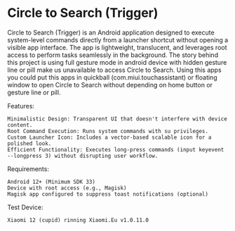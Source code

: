 # Circle to Search (Trigger)
Circle to Search (Trigger) is an Android application designed to execute system-level commands directly from a launcher shortcut without opening a visible app interface. The app is lightweight, translucent, and leverages root access to perform tasks seamlessly in the background. The story behind this project is using full gesture mode in android device with hidden gesture line or pill make us unavailable to access Circle to Search. Using this apps you could put this apps in quickball (com.miui.touchassistant) or floating window to open Circle to Search without depending on home button or gesture line or pill. 

Features:

    Minimalistic Design: Transparent UI that doesn't interfere with device content.
    Root Command Execution: Runs system commands with su privileges.
    Custom Launcher Icon: Includes a vector-based scalable icon for a polished look.
    Efficient Functionality: Executes long-press commands (input keyevent --longpress 3) without disrupting user workflow.

Requirements:

    Android 12+ (Minimum SDK 33)
    Device with root access (e.g., Magisk)
    Magisk app configured to suppress toast notifications (optional)

Test Device:
 
    Xiaomi 12 (cupid) rinning Xiaomi.Eu v1.0.11.0
